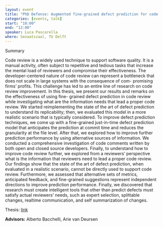 ```yaml
---
layout: event
title: "PhD Defense: Augmented fine-grained defect prediction for code review"
categories: [events, talk]
start: "10:00"
end: "12:00"
speaker: Luca Pascarella
where: Senaatszaal, TU Delft
---
```


Summary

Code review is a widely used technique to support software quality. It is a manual activity, often subject to repetitive and tedious tasks that increase the mental load of reviewers and compromise their effectiveness. The developer-centered nature of code review can represent a bottleneck that does not scale in large systems with the consequence of com- promising firms’ profits. This challenge has led to an entire line of research on code review improvement.
In this thesis, we present our results and remarks on the effectiveness of using fine- grained defect prediction in code review while investigating what are the information needs that lead a proper code review. We started reimplementing the state of the art of defect prediction to understand its replicability; then, we evaluated this model in a more realistic scenario that is typically considered. To improve defect prediction techniques, we come up with a fine-grained just-in-time defect prediction model that anticipates the prediction at commit time and reduces the granularity at the file level. After that, we explored how to improve further prediction performance by using alternative sources of information. We conducted a comprehensive investigation of code comments written by both open and closed source developers. Finally, to understand how to improve code review further, we explored from a reviewers’ perspective what is the information that reviewers need to lead a proper code review.
Our findings show that the state of the art of defect prediction, when evaluated in a realistic scenario, cannot be directly used to support code review. Furthermore, we assessed that alternative sets of metrics, anticipated feedback, and fine-grained suggestions represent independent directions to improve prediction performance. Finally, we discovered that research must create intelligent tools that other than predict defects must satisfy actual reviewers’ needs, such as expert selection, splittable changes, realtime communication, and self summarization of changes.

Thesis: [link](https://www.lucapascarella.com/articles/thesis/luca-pascarella-phd-thesis.pdf)

**Advisors:** Alberto Bacchelli, Arie van Deursen

